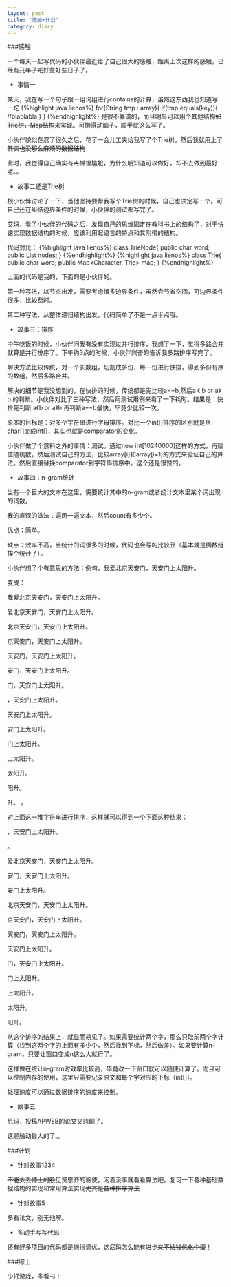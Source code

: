 ```yaml
---
layout: post
title: "感触+计划"
category: diary
---
```



###感触

一个每天一起写代码的小伙伴最近给了自己很大的感触，距离上次这样的感触，已经有~~几年了吧~~好些好些日子了。

* 事情一

某天，我在写一个句子跟一组词组进行contains的计算，虽然这东西我也知道写一坨
{%highlight java lienos%}
for(String tmp : array){
	if(tmp.equals(key)){
	//blablabla
	}
}
{%endhighlight%}
是很不靠谱的，而且明显可以用个其他结构~~如Trie树，Map结构~~来实现。可懒得动脑子，顺手就这么写了。

小伙伴貌似在忍了很久之后，花了一会儿工夫给我写了个Trie树，然后我就用上了~~其实也没那么麻烦的数据结构~~

此时，我觉得自己确实~~有点懒~~很尴尬，为什么明知道可以做好，却不去做到最好呢。。

* 故事二还是Trie树

根小伙伴讨论了一下，当他坚持要帮我写个Trie树的时候，自己也决定写一个。可自己还在纠结边界条件的时候，小伙伴的测试都写完了。

艾玛，看了小伙伴的代码之后，发现自己的思维固定在教科书上的结构了，对于快速实现数据结构的时候，应该利用起语言的特点和其附带的结构。

代码对比：
{%highlight java lienos%}
class TrieNode{
public char word;
public List<TrieNode> nodes;
}
{%endhighlight%}
{%highlight java lienos%}
class Trie{
public char word;
public Map<Character, Trie> map;
}
{%endhighlight%}

上面的代码是我的，下面的是小伙伴的。

第一种写法，以节点出发，需要考虑很多边界条件，虽然会节省空间，可边界条件很多，比较费时。

第二种写法，从整体递归结构出发，代码简单了不是一点半点哦。

* 故事三：排序

中午吃饭的时候，小伙伴问我有没有实现过并行排序，我想了一下，觉得多路合并就算是并行排序了。下午约3点的时候，小伙伴兴奋的告诉我多路排序写完了。

解决方法比较传统，对一个长数组，切割成多份，每一份进行快排，得到多份有序的数组，然后多路合并。

解决的细节是我没想到的，在快排的时候，传统都是先比较a==b,然后a 《 b or a》b 的判断。小伙伴对比了三种写法，然后用测试用例来看了一下耗时。结果是：快排先判断 a《b or a》b 再判断a==b最快，毕竟少比较一次。

原本的目标是：对多个字符串进行字母排序。对比一个int[]排序的区别就是从char[]变成int[]，其实也就是comparator的变化。

小伙伴做了个意料之外的事情：测试。通过new int[10240000]这样的方式，再赋值随机数，然后测试自己的方法，比较array[i]和array[i+1]的方式来验证自己的算法。然后直接替换comparator到字符串排序中。这个还是很赞的。

* 故事四：n-gram统计

当有一个巨大的文本在这里，需要统计其中的n-gram或者统计文本里某个词出现的词数。

~~我的~~直观的做法：遍历一遍文本，然后count有多少个。

优点：简单。

缺点：效率不高，当统计的词很多的时候，代码也会写的比较丑（基本就是俩数组挨个统计了）。

小伙伴想了个有意思的方法：例句，我爱北京天安门，天安门上太阳升。

变成：

我爱北京天安门，天安门上太阳升。

爱北京天安门，天安门上太阳升。

北京天安门，天安门上太阳升。

京天安门，天安门上太阳升。

天安门，天安门上太阳升。

安门，天安门上太阳升。

门，天安门上太阳升。

，天安门上太阳升。

天安门上太阳升。

安门上太阳升。

门上太阳升。

上太阳升。

太阳升。

阳升。

升。
。

对上面这一堆字符串进行排序，这样就可以得到一个下面这种结果：

，天安门上太阳升。

。

爱北京天安门，天安门上太阳升。

安门，天安门上太阳升。

安门上太阳升。

北京天安门，天安门上太阳升。

京天安门，天安门上太阳升。

天安门，天安门上太阳升。

天安门上太阳升。

门，天安门上太阳升。

门上太阳升。

上太阳升。

太阳升。

阳升。

从这个排序的结果上，就显而易见了。如果需要统计两个字，那么只取前两个字计算（找到这两个字的上面有多少个，然后找到下标，然后做差）。如果要计算n-gram，只要让窗口变成n这么大就行了。

这样做在统计n-gram时效率比较高，毕竟改一下窗口就可以随便计算了。而且可以控制内存的使用，这里只需要记录原文和每个字对应的下标（int[]）。

处理速度可以通过数据排序的速度来控制。

* 故事五

尼玛，投稿APWEB的论文又悲剧了。

这是触动最大的了。。


###计划

* 针对故事1234

~~不能太丢博士的脸~~见贤思齐的驱使，闲着没事就看看算法吧。复习一下各种基础数据结构的实现和常用算法实现~~尤其是各种排序算法~~

* 针对故事5

多看论文，别无他解。

* 多动手写写代码

还有好多项目的代码都是懒得调优，这尼玛怎么能有进步~~又不给钱优化个蛋~~！

###综上

少打游戏，多看书！
